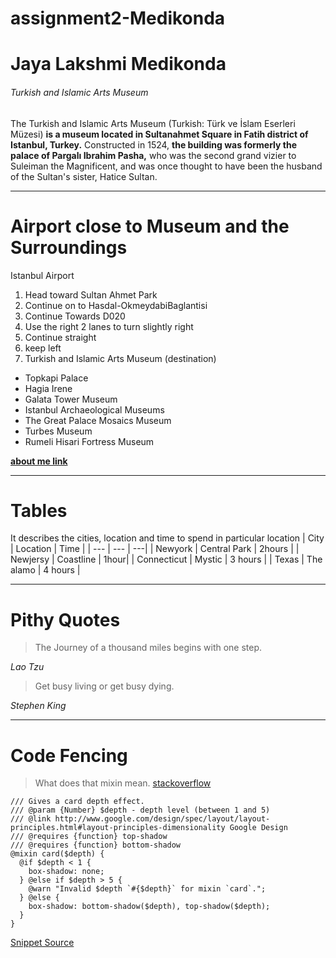 # assignment2-Medikonda
# Jaya Lakshmi Medikonda
###### Turkish and Islamic Arts Museum
The Turkish and Islamic Arts Museum (Turkish: Türk ve İslam Eserleri Müzesi) **is a museum located in Sultanahmet Square in Fatih district of Istanbul, Turkey.** Constructed in 1524, **the building was formerly the palace of Pargalı Ibrahim Pasha,** who was the second grand vizier to Suleiman the Magnificent, and was once thought to have been the husband of the Sultan's sister, Hatice Sultan.
_ _ _
# Airport close to Museum and the Surroundings
Istanbul Airport
1. Head toward Sultan Ahmet Park
2. Continue on to Hasdal-OkmeydabiBaglantisi
3. Continue Towards D020
4. Use the right 2 lanes to turn slightly right
5. Continue straight
6. keep left
7. Turkish and Islamic Arts Museum (destination)
- Topkapi Palace
- Hagia Irene
- Galata Tower Museum
- Istanbul Archaeological Museums
- The Great Palace Mosaics Museum
- Turbes Museum
- Rumeli Hisari Fortress Museum

**[about me link](AboutMe.md)**
_ _ _
# Tables
It describes the cities, location and time to spend in particular location
| City | Location | Time |
| --- | --- | ---|
| Newyork | Central Park | 2hours |
| Newjersy | Coastline | 1hour|
| Connecticut | Mystic | 3 hours |
| Texas | The alamo | 4 hours |
_ _ _
#  Pithy Quotes
> The Journey of a thousand miles begins with one step.

*Lao Tzu*

> Get busy living or get busy dying. 

*Stephen King*
_ _ _
# Code Fencing
> What does that mixin mean.
[stackoverflow](https://stackoverflow.com/questions/54974250/what-does-this-mixin-mean)
```
/// Gives a card depth effect.
/// @param {Number} $depth - depth level (between 1 and 5)
/// @link http://www.google.com/design/spec/layout/layout-principles.html#layout-principles-dimensionality Google Design
/// @requires {function} top-shadow
/// @requires {function} bottom-shadow
@mixin card($depth) {
  @if $depth < 1 {
    box-shadow: none;
  } @else if $depth > 5 {
    @warn "Invalid $depth `#{$depth}` for mixin `card`.";
  } @else {
    box-shadow: bottom-shadow($depth), top-shadow($depth);  
  }
}
```
[Snippet Source](https://css-tricks.com/snippets/sass/material-shadows-mixin/)
